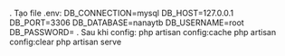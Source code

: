 . Tạo file .env:
DB_CONNECTION=mysql
DB_HOST=127.0.0.1
DB_PORT=3306
DB_DATABASE=nanaytb
DB_USERNAME=root
DB_PASSWORD=
. Sau khi config:
php artisan config:cache
php artisan config:clear
php artisan serve